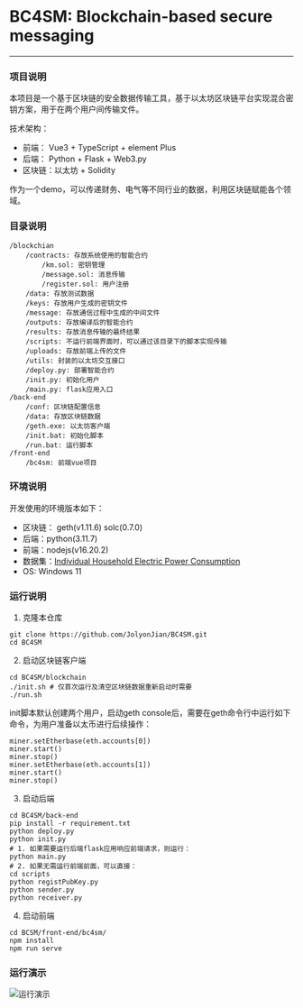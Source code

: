# BC4SM: Blockchain-based secure messaging

---

### 项目说明
本项目是一个基于区块链的安全数据传输工具，基于以太坊区块链平台实现混合密钥方案，用于在两个用户间传输文件。

技术架构：

- 前端： Vue3 + TypeScript + element Plus
- 后端： Python + Flask + Web3.py
- 区块链：以太坊 + Solidity

作为一个demo，可以传递财务、电气等不同行业的数据，利用区块链赋能各个领域。

### 目录说明

```
/blockchian
	/contracts: 存放系统使用的智能合约
		/km.sol: 密钥管理
		/message.sol: 消息传输
		/register.sol: 用户注册
	/data: 存放测试数据
	/keys: 存放用户生成的密钥文件
	/message: 存放通信过程中生成的中间文件
	/outputs: 存放编译后的智能合约
	/results: 存放消息传输的最终结果
	/scripts: 不运行前端界面时，可以通过该目录下的脚本实现传输
	/uploads: 存放前端上传的文件
	/utils: 封装的以太坊交互接口
	/deploy.py: 部署智能合约
	/init.py: 初始化用户
	/main.py: flask应用入口
/back-end
	/conf: 区块链配置信息
	/data: 存放区块链数据
	/geth.exe: 以太坊客户端
	/init.bat: 初始化脚本
	/run.bat: 运行脚本
/front-end
	/bc4sm: 前端vue项目
```
### 环境说明
开发使用的环境版本如下：

- 区块链： geth(v1.11.6) solc(0.7.0)
- 后端：python(3.11.7)
- 前端：nodejs(v16.20.2)
- 数据集：[Individual Household Electric Power Consumption](https://archive.ics.uci.edu/dataset/235/individual%20household%20electric%20power%20consumption)
- OS: Windows 11


### 运行说明
1. 克隆本仓库
```
git clone https://github.com/JolyonJian/BC4SM.git
cd BC4SM
```
2. 启动区块链客户端
```
cd BC4SM/blockchain
./init.sh # 仅首次运行及清空区块链数据重新启动时需要
./run.sh 
```
init脚本默认创建两个用户，启动geth console后，需要在geth命令行中运行如下命令，为用户准备以太币进行后续操作：
```
miner.setEtherbase(eth.accounts[0])
miner.start()
miner.stop()
miner.setEtherbase(eth.accounts[1])
miner.start()
miner.stop()
```
3. 启动后端
```
cd BC4SM/back-end
pip install -r requirement.txt
python deploy.py
python init.py
# 1. 如果需要运行后端flask应用响应前端请求，则运行：
python main.py
# 2. 如果无需运行前端前面，可以直接：
cd scripts
python registPubKey.py
python sender.py
python receiver.py
```
4. 启动前端
```
cd BCSM/front-end/bc4sm/
npm install
npm run serve
```

### 运行演示

![运行演示](https://s1.locimg.com/2024/04/15/282e5242c746e.gif)

